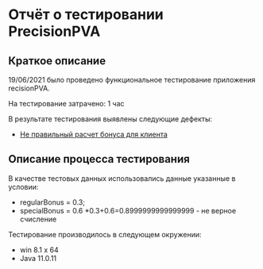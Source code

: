# Отчёт о тестировании PrecisionPVA

## Краткое описание

19/06/2021 было проведено функциональное тестирование приложения recisionPVA.

На тестирование затрачено: 1 час

В результате тестирования выявлены следующие дефекты:
* [Не правильный расчет бонуса для клиента](https://github.com/Uzbek150885/PrecisionPVA/issues/1)

## Описание процесса тестирования

В качестве тестовых данных использовались данные указанные в условии:
* regularBonus = 0.3;
* specialBonus = 0.6
*0.3+0.6=0.8999999999999999 - не верное счисление

Тестирование производилось в следующем окружении:
* win 8.1 x 64
* Java 11.0.11
